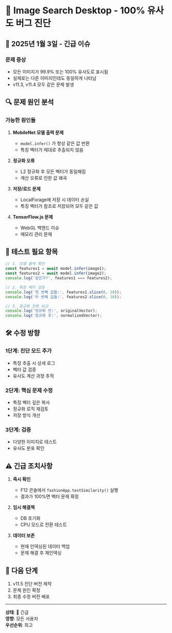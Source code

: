 # 🚨 Image Search Desktop - 100% 유사도 버그 진단

## 📅 2025년 1월 3일 - 긴급 이슈

### 문제 증상
- 모든 이미지가 99.9% 또는 100% 유사도로 표시됨
- 실제로는 다른 이미지인데도 동일하게 나타남
- v11.3, v11.4 모두 같은 문제 발생

## 🔍 문제 원인 분석

### 가능한 원인들

1. **MobileNet 모델 출력 문제**
   - `model.infer()` 가 항상 같은 값 반환
   - 특징 벡터가 제대로 추출되지 않음

2. **정규화 오류**
   - L2 정규화 후 모든 벡터가 동일해짐
   - 계산 오류로 인한 값 왜곡

3. **저장/로드 문제**
   - LocalForage에 저장 시 데이터 손실
   - 특징 벡터가 참조로 저장되어 모두 같은 값

4. **TensorFlow.js 문제**
   - WebGL 백엔드 이슈
   - 메모리 관리 문제

## 🧪 테스트 필요 항목

```javascript
// 1. 모델 출력 확인
const features1 = await model.infer(image1);
const features2 = await model.infer(image2);
console.log('같은가?', features1 === features2);

// 2. 특징 벡터 검증
console.log('첫 번째 값들:', features1.slice(0, 10));
console.log('두 번째 값들:', features2.slice(0, 10));

// 3. 정규화 전후 비교
console.log('정규화 전:', originalVector);
console.log('정규화 후:', normalizedVector);
```

## 🛠️ 수정 방향

### 1단계: 진단 모드 추가
- 특징 추출 시 상세 로그
- 벡터 값 검증
- 유사도 계산 과정 추적

### 2단계: 핵심 문제 수정
- 특징 벡터 깊은 복사
- 정규화 로직 재검토
- 저장 방식 개선

### 3단계: 검증
- 다양한 이미지로 테스트
- 유사도 분포 확인

## ⚠️ 긴급 조치사항

1. **즉시 확인**
   - F12 콘솔에서 `fashionApp.testSimilarity()` 실행
   - 결과가 100%면 벡터 문제 확정

2. **임시 해결책**
   - DB 초기화
   - CPU 모드로 전환 테스트

3. **데이터 보존**
   - 현재 인덱싱된 데이터 백업
   - 문제 해결 후 재인덱싱

## 📝 다음 단계

1. v11.5 진단 버전 제작
2. 문제 원인 확정
3. 최종 수정 버전 배포

---

**상태**: 🔴 긴급  
**영향**: 모든 사용자  
**우선순위**: 최고
